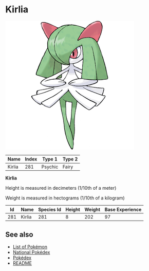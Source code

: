 # Kirlia


![Kirlia](images/281.png)

| **Name** | **Index** | **Type 1** | **Type 2** |
|----|----|----|----|
| Kirlia | 281 | Psychic | Fairy  |

**Kirlia** 


Height is measured in decimeters (1/10th of a meter)

Weight is measured in hectograms (1/10th of a kilogram)

| **Id** | **Name** | **Species Id** | **Height** | **Weight** | **Base Experience** |
|--------|----------|----------------|------------|------------|---------------------|
| 281 | Kirlia | 281 | 8 | 202 | 97 |


## See also

- [List of Pokémon](../pokemon.md)
- [National Pokédex](../national_pokedex.md)
- [Pokédex](../pokedex.md)
- [README](../README.md)
